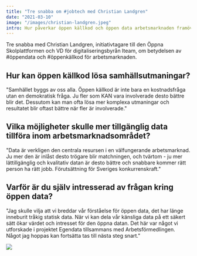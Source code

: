 ```yaml
---
title: "Tre snabba om #jobtech med Christian Landgren"
date: "2021-03-10"
image: "/images/christian-landgren.jpeg"
intro: Hur påverkar öppen källkod och öppen data arbetsmarknaden framöver?
---
```


Tre snabba med Christian Landgren, initiativtagare till den Öppna Skolplattformen och VD för digitaliseringsbyrån Iteam, om betydelsen av #öppendata och #öppenkällkod för arbetsmarknaden.

## Hur kan öppen källkod lösa samhällsutmaningar?

"Samhället byggs av oss alla. Öppen källkod är inte bara en kostnadsfråga utan en demokratisk fråga. Ju fler som KAN vara involverade desto bättre blir det. Dessutom kan man ofta lösa mer komplexa utmaningar och resultatet blir oftast bättre när fler är involverade."

## Vilka möjligheter skulle mer tillgänglig data tillföra inom arbetsmarknadsområdet?

"Data är verkligen den centrala resursen i en välfungerande arbetsmarknad. Ju mer den är inlåst desto trögare blir matchningen, och tvärtom - ju mer lättillgänglig och kvalitativ datan är desto bättre och snabbare kommer rätt person ha rätt jobb. Förutsättning för Sveriges konkurrenskraft."

## Varför är du själv intresserad av frågan kring öppen data?

"Jag skulle vilja att vi breddar vår förståelse för öppen data, det har länge inneburit tråkig statisk data. När vi kan dela vår känsliga data på ett säkert sätt ökar värdet och intresset för den öppna datan. Det här var något vi utforskade i projektet Egendata tillsammans med Arbetsförmedlingen. Något jag hoppas kan fortsätta tas till nästa steg snart."

<img src='/images/christian-landgren.jpeg'/>
